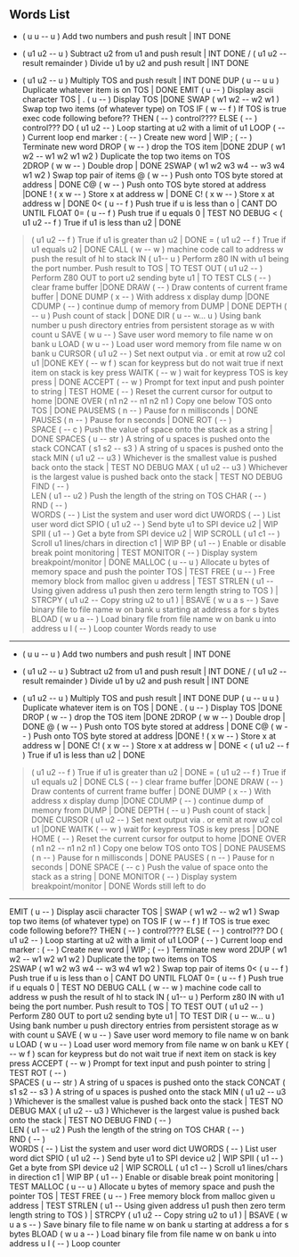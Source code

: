 Words List
------------------
 + ( u u -- u )    Add two numbers and push result   | INT DONE
 - ( u1 u2 -- u )    Subtract u2 from u1 and push result  | INT DONE
 / ( u1 u2 -- result remainder )     Divide u1 by u2 and push result | INT DONE
 * ( u1 u2 -- u )     Multiply TOS and push result | INT DONE
 DUP ( u -- u u )     Duplicate whatever item is on TOS | DONE
  EMIT ( u -- )        Display ascii character  TOS   |
 . ( u -- )    Display TOS   |DONE
SWAP ( w1 w2 -- w2 w1 )    Swap top two items (of whatever type) on TOS
IF ( w -- f )     If TOS is true exec code following before??
THEN ( -- )     control????
ELSE ( -- )     control???
DO ( u1 u2 -- )   Loop starting at u2 with a limit of u1
LOOP ( -- )     Current loop end marker
: ( -- )         Create new word | WIP
; ( -- )     Terminate new word
DROP ( w -- )   drop the TOS item   |DONE
2DUP ( w1 w2 -- w1 w2 w1 w2 ) Duplicate the top two items on TOS  
2DROP ( w w -- )    Double drop | DONE
2SWAP ( w1 w2 w3 w4 -- w3 w4 w1 w2 ) Swap top pair of items
 @ ( w -- ) Push onto TOS byte stored at address   | DONE
C@  ( w -- ) Push onto TOS byte stored at address   |DONE
! ( x w -- ) Store x at address w      | DONE
C!  ( x w -- ) Store x at address w  | DONE
0< ( u -- f ) Push true if u is less than o | CANT DO UNTIL FLOAT
0= ( u -- f ) Push true if u equals 0 | TEST NO DEBUG
< ( u1 u2 -- f ) True if u1 is less than u2 | DONE
> ( u1 u2 -- f ) True if u1 is greater than u2 | DONE
= ( u1 u2 -- f ) True if u1 equals u2 | DONE
CALL ( w -- w  ) machine code call to address w  push the result of hl to stack
IN ( u1-- u )    Perform z80 IN with u1 being the port number. Push result to TOS | TO TEST
 OUT ( u1 u2 -- ) Perform Z80 OUT to port u2 sending byte u1 | TO TEST
CLS ( -- ) clear frame buffer    |DONE
DRAW ( -- ) Draw contents of current frame buffer  | DONE
DUMP ( x --  ) With address x display dump   |DONE
CDUMP ( -- ) continue dump of memory from DUMP |  DONE
DEPTH ( -- u ) Push count of stack | DONE
DIR ( u -- w... u )   Using bank number u push directory entries from persistent storage as w with count u 
SAVE  ( w u -- )    Save user word memory to file name w on bank u
 LOAD ( w u -- )    Load user word memory from file name w on bank u
 CURSOR ( u1 u2 -- )  Set next output via . or emit at row u2 col u1 |DONE
KEY ( -- w f )      scan for keypress but do not wait true if next item on stack is key press
 WAITK ( -- w )      wait for keypress TOS is key press | DONE
ACCEPT ( -- w )    Prompt for text input and push pointer to string | TEST
HOME ( -- )    Reset the current cursor for output to home |DONE
OVER ( n1 n2 -- n1 n2 n1 )  Copy one below TOS onto TOS | DONE
 PAUSEMS ( n -- )  Pause for n millisconds | DONE
 PAUSES ( n -- )  Pause for n seconds | DONE
 ROT (  -- )  
 SPACE (  -- c ) Push the value of space onto the stack as a string  | DONE
 SPACES ( u -- str )  A string of u spaces is pushed onto the stack
 CONCAT ( s1 s2 -- s3 ) A string of u spaces is pushed onto the stack
 MIN (  u1 u2 -- u3 ) Whichever is the smallest value is pushed back onto the stack | TEST NO DEBUG
 MAX (  u1 u2 -- u3 )  Whichever is the largest value is pushed back onto the stack | TEST NO DEBUG
 FIND (  -- )  
 LEN (  u1 -- u2 ) Push the length of the string on TOS
 CHAR (  -- )  
 RND (  -- )  
 WORDS (  -- )   List the system and user word dict
 UWORDS (  -- )   List user word dict
 SPIO ( u1 u2 -- ) Send byte u1 to SPI device u2 |  WIP
 SPII ( u1 -- ) Get a byte from SPI device u2 |  WIP
 SCROLL ( u1 c1 -- ) Scroll u1 lines/chars in direction c1 | WIP
 BP ( u1 -- ) Enable or disable break point monitoring | TEST
 MONITOR ( -- ) Display system breakpoint/monitor | DONE
 MALLOC ( u -- u ) Allocate u bytes of memory space and push the pointer TOS  | TEST
 FREE ( u --  ) Free memory block from malloc given u address  | TEST
 STRLEN ( u1 -- Using given address u1 push then zero term length string to TOS )   |
 STRCPY ( u1 u2 -- Copy string u2 to u1 )   |
BSAVE  ( w u a s -- )    Save binary file to file name w on bank u starting at address a for s bytes
 BLOAD ( w u a -- )    Load binary file from file name w on bank u into address u
 I ( -- ) Loop counter
Words ready to use
------------------
 + ( u u -- u )    Add two numbers and push result   | INT DONE
 - ( u1 u2 -- u )    Subtract u2 from u1 and push result  | INT DONE
 / ( u1 u2 -- result remainder )     Divide u1 by u2 and push result | INT DONE
 * ( u1 u2 -- u )     Multiply TOS and push result | INT DONE
 DUP ( u -- u u )     Duplicate whatever item is on TOS | DONE
 . ( u -- )    Display TOS   |DONE
DROP ( w -- )   drop the TOS item   |DONE
2DROP ( w w -- )    Double drop | DONE
 @ ( w -- ) Push onto TOS byte stored at address   | DONE
C@  ( w -- ) Push onto TOS byte stored at address   |DONE
! ( x w -- ) Store x at address w      | DONE
C!  ( x w -- ) Store x at address w  | DONE
< ( u1 u2 -- f ) True if u1 is less than u2 | DONE
> ( u1 u2 -- f ) True if u1 is greater than u2 | DONE
= ( u1 u2 -- f ) True if u1 equals u2 | DONE
CLS ( -- ) clear frame buffer    |DONE
DRAW ( -- ) Draw contents of current frame buffer  | DONE
DUMP ( x --  ) With address x display dump   |DONE
CDUMP ( -- ) continue dump of memory from DUMP |  DONE
DEPTH ( -- u ) Push count of stack | DONE
 CURSOR ( u1 u2 -- )  Set next output via . or emit at row u2 col u1 |DONE
 WAITK ( -- w )      wait for keypress TOS is key press | DONE
HOME ( -- )    Reset the current cursor for output to home |DONE
OVER ( n1 n2 -- n1 n2 n1 )  Copy one below TOS onto TOS | DONE
 PAUSEMS ( n -- )  Pause for n millisconds | DONE
 PAUSES ( n -- )  Pause for n seconds | DONE
 SPACE (  -- c ) Push the value of space onto the stack as a string  | DONE
 MONITOR ( -- ) Display system breakpoint/monitor | DONE
Words still left to do
----------------------
  EMIT ( u -- )        Display ascii character  TOS   |
SWAP ( w1 w2 -- w2 w1 )    Swap top two items (of whatever type) on TOS
IF ( w -- f )     If TOS is true exec code following before??
THEN ( -- )     control????
ELSE ( -- )     control???
DO ( u1 u2 -- )   Loop starting at u2 with a limit of u1
LOOP ( -- )     Current loop end marker
: ( -- )         Create new word | WIP
; ( -- )     Terminate new word
2DUP ( w1 w2 -- w1 w2 w1 w2 ) Duplicate the top two items on TOS  
2SWAP ( w1 w2 w3 w4 -- w3 w4 w1 w2 ) Swap top pair of items
0< ( u -- f ) Push true if u is less than o | CANT DO UNTIL FLOAT
0= ( u -- f ) Push true if u equals 0 | TEST NO DEBUG
CALL ( w -- w  ) machine code call to address w  push the result of hl to stack
IN ( u1-- u )    Perform z80 IN with u1 being the port number. Push result to TOS | TO TEST
 OUT ( u1 u2 -- ) Perform Z80 OUT to port u2 sending byte u1 | TO TEST
DIR ( u -- w... u )   Using bank number u push directory entries from persistent storage as w with count u 
SAVE  ( w u -- )    Save user word memory to file name w on bank u
 LOAD ( w u -- )    Load user word memory from file name w on bank u
KEY ( -- w f )      scan for keypress but do not wait true if next item on stack is key press
ACCEPT ( -- w )    Prompt for text input and push pointer to string | TEST
 ROT (  -- )  
 SPACES ( u -- str )  A string of u spaces is pushed onto the stack
 CONCAT ( s1 s2 -- s3 ) A string of u spaces is pushed onto the stack
 MIN (  u1 u2 -- u3 ) Whichever is the smallest value is pushed back onto the stack | TEST NO DEBUG
 MAX (  u1 u2 -- u3 )  Whichever is the largest value is pushed back onto the stack | TEST NO DEBUG
 FIND (  -- )  
 LEN (  u1 -- u2 ) Push the length of the string on TOS
 CHAR (  -- )  
 RND (  -- )  
 WORDS (  -- )   List the system and user word dict
 UWORDS (  -- )   List user word dict
 SPIO ( u1 u2 -- ) Send byte u1 to SPI device u2 |  WIP
 SPII ( u1 -- ) Get a byte from SPI device u2 |  WIP
 SCROLL ( u1 c1 -- ) Scroll u1 lines/chars in direction c1 | WIP
 BP ( u1 -- ) Enable or disable break point monitoring | TEST
 MALLOC ( u -- u ) Allocate u bytes of memory space and push the pointer TOS  | TEST
 FREE ( u --  ) Free memory block from malloc given u address  | TEST
 STRLEN ( u1 -- Using given address u1 push then zero term length string to TOS )   |
 STRCPY ( u1 u2 -- Copy string u2 to u1 )   |
BSAVE  ( w u a s -- )    Save binary file to file name w on bank u starting at address a for s bytes
 BLOAD ( w u a -- )    Load binary file from file name w on bank u into address u
 I ( -- ) Loop counter

